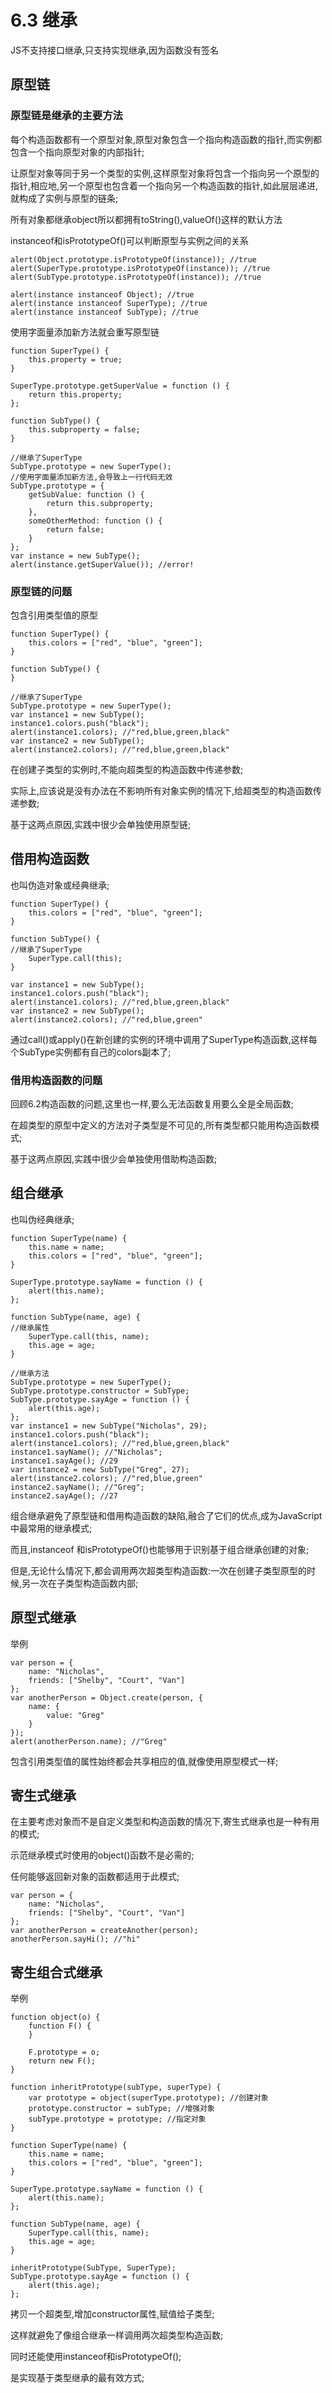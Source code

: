 # 6.3 继承

JS不支持接口继承,只支持实现继承,因为函数没有签名

## 原型链

### 原型链是继承的主要方法

每个构造函数都有一个原型对象,原型对象包含一个指向构造函数的指针,而实例都包含一个指向原型对象的内部指针;

让原型对象等同于另一个类型的实例,这样原型对象将包含一个指向另一个原型的指针,相应地,另一个原型也包含着一个指向另一个构造函数的指针,如此层层递进,就构成了实例与原型的链条;

所有对象都继承object所以都拥有toString(),valueOf()这样的默认方法

instanceof和isPrototypeOf()可以判断原型与实例之间的关系

```
alert(Object.prototype.isPrototypeOf(instance)); //true
alert(SuperType.prototype.isPrototypeOf(instance)); //true
alert(SubType.prototype.isPrototypeOf(instance)); //true

alert(instance instanceof Object); //true
alert(instance instanceof SuperType); //true
alert(instance instanceof SubType); //true
```

使用字面量添加新方法就会重写原型链

```
function SuperType() {
    this.property = true;
}

SuperType.prototype.getSuperValue = function () {
    return this.property;
};

function SubType() {
    this.subproperty = false;
}

//继承了SuperType
SubType.prototype = new SuperType();
//使用字面量添加新方法,会导致上一行代码无效
SubType.prototype = {
    getSubValue: function () {
        return this.subproperty;
    },
    someOtherMethod: function () {
        return false;
    }
};
var instance = new SubType();
alert(instance.getSuperValue()); //error!
```

### 原型链的问题

包含引用类型值的原型

```
function SuperType() {
    this.colors = ["red", "blue", "green"];
}

function SubType() {
}

//继承了SuperType
SubType.prototype = new SuperType();
var instance1 = new SubType();
instance1.colors.push("black");
alert(instance1.colors); //"red,blue,green,black"
var instance2 = new SubType();
alert(instance2.colors); //"red,blue,green,black"
```

在创建子类型的实例时,不能向超类型的构造函数中传递参数;

实际上,应该说是没有办法在不影响所有对象实例的情况下,给超类型的构造函数传递参数;

基于这两点原因,实践中很少会单独使用原型链;

## 借用构造函数

也叫伪造对象或经典继承;

```
function SuperType() {
    this.colors = ["red", "blue", "green"];
}

function SubType() {
//继承了SuperType
    SuperType.call(this);
}

var instance1 = new SubType();
instance1.colors.push("black");
alert(instance1.colors); //"red,blue,green,black"
var instance2 = new SubType();
alert(instance2.colors); //"red,blue,green"
```

通过call()或apply()在新创建的实例的环境中调用了SuperType构造函数,这样每个SubType实例都有自己的colors副本了;

### 借用构造函数的问题

回顾6.2构造函数的问题,这里也一样,要么无法函数复用要么全是全局函数;

在超类型的原型中定义的方法对子类型是不可见的,所有类型都只能用构造函数模式;

基于这两点原因,实践中很少会单独使用借助构造函数;

## 组合继承

也叫伪经典继承;

```
function SuperType(name) {
    this.name = name;
    this.colors = ["red", "blue", "green"];
}

SuperType.prototype.sayName = function () {
    alert(this.name);
};

function SubType(name, age) {
//继承属性
    SuperType.call(this, name);
    this.age = age;
}

//继承方法
SubType.prototype = new SuperType();
SubType.prototype.constructor = SubType;
SubType.prototype.sayAge = function () {
    alert(this.age);
};
var instance1 = new SubType("Nicholas", 29);
instance1.colors.push("black");
alert(instance1.colors); //"red,blue,green,black"
instance1.sayName(); //"Nicholas";
instance1.sayAge(); //29
var instance2 = new SubType("Greg", 27);
alert(instance2.colors); //"red,blue,green"
instance2.sayName(); //"Greg";
instance2.sayAge(); //27
```

组合继承避免了原型链和借用构造函数的缺陷,融合了它们的优点,成为JavaScript 中最常用的继承模式;

而且,instanceof 和isPrototypeOf()也能够用于识别基于组合继承创建的对象;

但是,无论什么情况下,都会调用两次超类型构造函数:一次在创建子类型原型的时候,另一次在子类型构造函数内部;

## 原型式继承

举例

```
var person = {
    name: "Nicholas",
    friends: ["Shelby", "Court", "Van"]
};
var anotherPerson = Object.create(person, {
    name: {
        value: "Greg"
    }
});
alert(anotherPerson.name); //"Greg"
```

包含引用类型值的属性始终都会共享相应的值,就像使用原型模式一样;

## 寄生式继承

在主要考虑对象而不是自定义类型和构造函数的情况下,寄生式继承也是一种有用的模式;

示范继承模式时使用的object()函数不是必需的;

任何能够返回新对象的函数都适用于此模式;

```
var person = {
    name: "Nicholas",
    friends: ["Shelby", "Court", "Van"]
};
var anotherPerson = createAnother(person);
anotherPerson.sayHi(); //"hi"
```

## 寄生组合式继承

举例

```
function object(o) {
    function F() {
    }

    F.prototype = o;
    return new F();
}

function inheritPrototype(subType, superType) {
    var prototype = object(superType.prototype); //创建对象
    prototype.constructor = subType; //增强对象
    subType.prototype = prototype; //指定对象
}

function SuperType(name) {
    this.name = name;
    this.colors = ["red", "blue", "green"];
}

SuperType.prototype.sayName = function () {
    alert(this.name);
};

function SubType(name, age) {
    SuperType.call(this, name);
    this.age = age;
}

inheritPrototype(SubType, SuperType);
SubType.prototype.sayAge = function () {
    alert(this.age);
};
```

拷贝一个超类型,增加constructor属性,赋值给子类型;

这样就避免了像组合继承一样调用两次超类型构造函数;

同时还能使用instanceof和isPrototypeOf();

是实现基于类型继承的最有效方式;